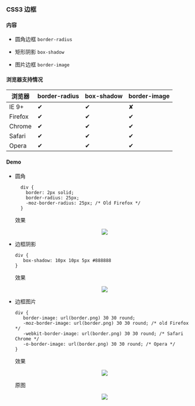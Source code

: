 
### CSS3 边框

#### 内容

- 圆角边框 `border-radius`

- 矩形阴影 `box-shadow`

- 图片边框 `border-image`

#### 浏览器支持情况

浏览器             |border-radius|box-shadow|border-image
------------------|-------------|-----------|-----------
IE 9+             |     ✔      |     ✔     |       ✘    
Firefox           |     ✔      |     ✔     |       ✔   
Chrome            |     ✔      |     ✔     |       ✔   
Safari            |     ✔      |     ✔     |       ✔   
Opera             |     ✔      |     ✔     |       ✔  
 
#### Demo

- 圆角

        div {
          border: 2px solid;
          border-radius: 25px;
          -moz-border-radius: 25px; /* Old Firefox */
        }
        
   效果
   
   <div align=center>
      <img src="http://www.w3school.com.cn/i/rounded_corners.gif">
   </div>
            
- 边框阴影

      div {
         box-shadow: 10px 10px 5px #888888
      }
      
   效果
   
   <div align=center>
     <img src="http://www.w3school.com.cn/i/box_shadow.gif">
   </div>
 
- 边框图片
 
      div {
         border-image: url(border.png) 30 30 round;
         -moz-border-image: url(border.png) 30 30 round; /* old Firefox */
         -webkit-border-image: url(border.png) 30 30 round; /* Safari Chrome */
         -o-border-image: url(border.png) 30 30 round; /* Opera */
      }
      
    效果
          
    <div align=center>
        <img src="http://www.w3school.com.cn/i/border_image.gif">
    </div>
    
    原图
    
    <div align=center>
        <img src="http://www.w3school.com.cn/i/border.png">
    </div>

